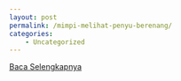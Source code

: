 ```yaml
---
layout: post
permalink: /mimpi-melihat-penyu-berenang/
categories:
    - Uncategorized
---
```


[Baca Selengkapnya](/02)